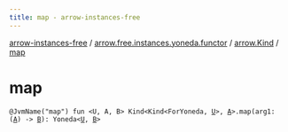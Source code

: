 ```yaml
---
title: map - arrow-instances-free
---
```


[arrow-instances-free](../../index.html) / [arrow.free.instances.yoneda.functor](../index.html) / [arrow.Kind](index.html) / [map](./map.html)

# map

`@JvmName("map") fun <U, A, B> Kind<Kind<ForYoneda, `[`U`](map.html#U)`>, `[`A`](map.html#A)`>.map(arg1: (`[`A`](map.html#A)`) -> `[`B`](map.html#B)`): Yoneda<`[`U`](map.html#U)`, `[`B`](map.html#B)`>`